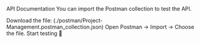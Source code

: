 API Documentation
You can import the Postman collection to test the API.

Download the file: (./postman/Project-Management.postman_collection.json)
Open Postman → Import → Choose the file.
Start testing 🚀
